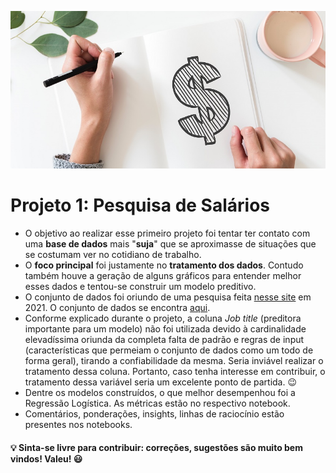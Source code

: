 ![](salary.jpg)

# **Projeto 1: Pesquisa de Salários**
 - O objetivo ao realizar esse primeiro projeto foi tentar ter contato com uma **base de dados** mais "**suja**" que se aproximasse de situações que se costumam ver no cotidiano de trabalho.
 - O **foco principal** foi justamente no **tratamento dos dados**. Contudo também houve a geração de alguns gráficos para entender melhor esses dados e tentou-se construir um modelo preditivo.  
 - O conjunto de dados foi oriundo de uma pesquisa feita [nesse site](https://www.askamanager.org/2021/04/how-much-money-do-you-make-4.html) em 2021. O conjunto de dados se encontra [aqui](https://docs.google.com/spreadsheets/d/1IPS5dBSGtwYVbjsfbaMCYIWnOuRmJcbequohNxCyGVw/edit?resourcekey#gid=1625408792).
  - Conforme explicado durante o projeto, a coluna *Job title* (preditora importante para um modelo) não foi utilizada devido à cardinalidade elevadíssima oriunda da completa falta de padrão e regras de input (características que permeiam o conjunto de dados como um todo de forma geral), tirando a confiabilidade da mesma. Seria inviável realizar o tratamento dessa coluna. Portanto, caso tenha interesse em contribuir, o tratamento dessa variável seria um excelente ponto de partida. 😉
  - Dentre os modelos construídos, o que melhor desempenhou foi a Regressão Logística. As métricas estão no respectivo notebook. 
  - Comentários, ponderações, insights, linhas de raciocínio estão presentes nos notebooks.

#### 💡 Sinta-se livre para contribuir: correções, sugestões são muito bem vindos! Valeu! :smiley:
